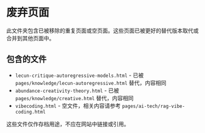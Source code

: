 # 废弃页面

此文件夹包含已被移除的重复页面或空页面。这些页面已被更好的替代版本取代或合并到其他页面中。

## 包含的文件

- `lecun-critique-autoregressive-models.html` - 已被 `pages/knowledge/lecun-autoregressive.html` 替代，内容相同
- `abundance-creativity-theory.html` - 已被 `pages/knowledge/creative.html` 替代，内容相同
- `vibecoding.html` - 空文件，相关内容请参考 `pages/ai-tech/rag-vibe-coding.html`

这些文件仅作存档用途，不应在网站中链接或引用。 